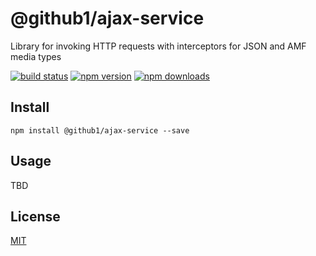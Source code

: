 # @github1/ajax-service

Library for invoking HTTP requests with interceptors for JSON and AMF media types

[![build status](https://img.shields.io/travis/github1/ajax-service/master.svg?style=flat-square)](https://travis-ci.org/github1/ajax-service)
[![npm version](https://img.shields.io/npm/v/@github1/ajax-service.svg?style=flat-square)](https://www.npmjs.com/package/@github1/ajax-service)
[![npm downloads](https://img.shields.io/npm/dm/@github1/ajax-service.svg?style=flat-square)](https://www.npmjs.com/package/@github1/ajax-service)

## Install
```shell
npm install @github1/ajax-service --save
```

## Usage
TBD

## License
[MIT](LICENSE.md)